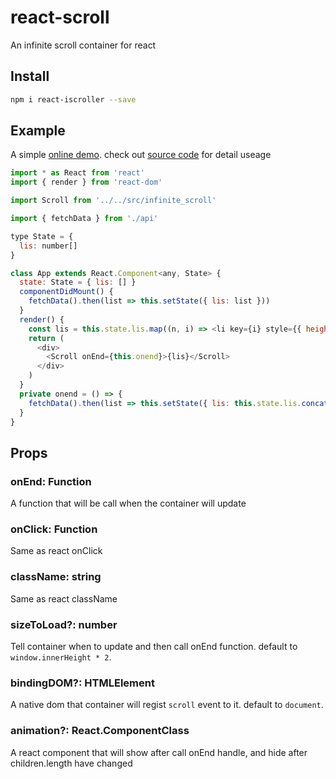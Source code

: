 # react-scroll
An infinite scroll container for react

## Install

```sh
npm i react-iscroller --save
```

## Example

A simple [online demo](https://huangbinjie.github.io/react-scroll/example/index.html).
check out [source code](https://github.com/huangbinjie/react-scroll/blob/master/src/infinite_scroll.tsx) for detail useage

```js
import * as React from 'react'
import { render } from 'react-dom'

import Scroll from '../../src/infinite_scroll'

import { fetchData } from './api'

type State = {
  lis: number[]
}

class App extends React.Component<any, State> {
  state: State = { lis: [] }
  componentDidMount() {
    fetchData().then(list => this.setState({ lis: list }))
  }
  render() {
    const lis = this.state.lis.map((n, i) => <li key={i} style={{ height: "20px", lineHeight: "20px" }}>{n}</li>)
    return (
      <div>
        <Scroll onEnd={this.onend}>{lis}</Scroll>
      </div>
    )
  }
  private onend = () => {
    fetchData().then(list => this.setState({ lis: this.state.lis.concat(list) }))
  }
}

```

## Props

### onEnd: Function

A function that will be call when the container will update

### onClick: Function

Same as react onClick

### className: string

Same as react className

### sizeToLoad?: number

Tell container when to update and then call onEnd function. default to `window.innerHeight * 2`.

### bindingDOM?: HTMLElement

A native dom that container will regist `scroll` event to it. default to `document`.

### animation?: React.ComponentClass

A react component that will show after call onEnd handle, and hide after children.length have changed

